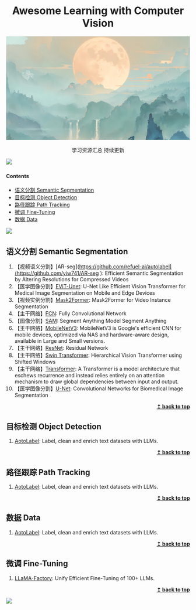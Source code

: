 <div align="center">
    <h1>Awesome Learning with Computer Vision</h1>
</div>
<img src="assets/07.jpeg" alt="07">

<p align="center">学习资源汇总 持续更新</p>


![](https://camo.githubusercontent.com/2722992d519a722218f896d5f5231d49f337aaff4514e78bd59ac935334e916a/68747470733a2f2f692e696d6775722e636f6d2f77617856496d762e706e67)

#### Contents

- [语义分割 Semantic Segmentation](#语义分割-Semantic-Segmentation)
- [目标检测 Object Detection](#目标检测-Object-Detection)
- [路径跟踪 Path Tracking](#路径跟踪-Path-Tracking)
- [微调 Fine-Tuning](#微调-Fine-Tuning)
- [数据 Data](#数据-Data)

![](https://camo.githubusercontent.com/2722992d519a722218f896d5f5231d49f337aaff4514e78bd59ac935334e916a/68747470733a2f2f692e696d6775722e636f6d2f77617856496d762e706e67)

## 语义分割 Semantic Segmentation


1. 【视频语义分割】[AR-seg](https://github.com/refuel-ai/autolabel](https://github.com/yiw741/AR-seg ): Efficient Semantic Segmentation by Altering Resolutions for Compressed Videos
2. 【医学图像分割】[EViT-Unet](https://github.com/yiw741/EVIT-UNET ): U-Net Like Efficient Vision Transformer for Medical Image Segmentation on Mobile and Edge Devices
3. 【视频实例分割】[Mask2Former](https://github.com/yiw741/Mask2Former ): Mask2Former for Video Instance Segmentation
4. 【主干网络】[FCN](https://github.com/yiw741/FCN ): Fully Convolutional Network
5. 【图像分割】[SAM](https://github.com/yiw741/SAM ): Segment Anything Model  Segment Anything
6. 【主干网络】[MobileNetV3](https://github.com/yiw741/MobileNetV3): MobileNetV3 is Google's efficient CNN for mobile devices, optimized via NAS and hardware-aware design, available in Large and Small versions.
7. 【主干网络】[ResNet](https://github.com/yiw741/ResNet): Residual Network
8. 【主干网络】[Swin Transformer](https://github.com/yiw741/Swin-Transformer): Hierarchical Vision Transformer using Shifted Windows
9. 【主干网络】[Transformer](https://github.com/yiw741/Transformer): A Transformer is a model architecture that eschews recurrence and instead relies entirely on an attention mechanism to draw global dependencies between input and output.
10. 【医学图像分割】[U-Net](https://github.com/yiw741/U-Net/blob/main/README.md): Convolutional Networks for Biomedical Image Segmentation
   
<div align="right">
    <b><a href="#Contents">↥ back to top</a></b>
</div>



## 目标检测 Object Detection


1. [AotoLabel](https://github.com/refuel-ai/autolabel): Label, clean and enrich text datasets with LLMs.

<div align="right">
    <b><a href="#Contents">↥ back to top</a></b>
</div>

## 路径跟踪 Path Tracking


1. [AotoLabel](https://github.com/refuel-ai/autolabel): Label, clean and enrich text datasets with LLMs.

<div align="right">
    <b><a href="#Contents">↥ back to top</a></b>
</div>



## 数据 Data


1. [AotoLabel](https://github.com/refuel-ai/autolabel): Label, clean and enrich text datasets with LLMs.

<div align="right">
    <b><a href="#Contents">↥ back to top</a></b>
</div>

## 微调 Fine-Tuning

1. [LLaMA-Factory](https://github.com/hiyouga/LLaMA-Factory): Unify Efficient Fine-Tuning of 100+ LLMs.

<div align="right">
    <b><a href="#Contents">↥ back to top</a></b>
</div>

![](https://camo.githubusercontent.com/2722992d519a722218f896d5f5231d49f337aaff4514e78bd59ac935334e916a/68747470733a2f2f692e696d6775722e636f6d2f77617856496d762e706e67)
